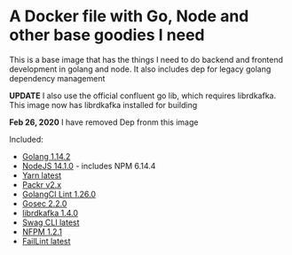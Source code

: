 # A Docker file with Go, Node and other base goodies I need

This is a base image that has the things I need to do backend and frontend development in golang and node. It also includes dep for legacy golang dependency management

**UPDATE** I also use the official confluent go lib, which requires librdkafka. This image now has librdkafka installed for building

**Feb 26, 2020** I have removed Dep fronm this image

Included:

- [Golang 1.14.2](https://golang.org/)
- [NodeJS 14.1.0](https://nodejs.org/en/) - includes NPM 6.14.4
- [Yarn latest](https://yarnpkg.com/)
- [Packr v2.x](https://github.com/gobuffalo/packr)
- [GolangCI Lint 1.26.0](https://github.com/golangci/golangci-lint)
- [Gosec 2.2.0](https://github.com/securego/gosec)
- [librdkafka 1.4.0](https://github.com/edenhill/librdkafka)
- [Swag CLI latest](https://github.com/swaggo/swag)
- [NFPM 1.2.1](https://github.com/goreleaser/nfpm)
- [FailLint latest](https://github.com/fatih/faillint)
